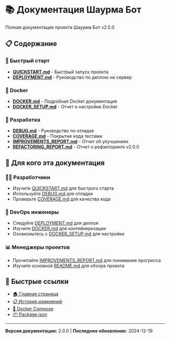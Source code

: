 # 📚 Документация Шаурма Бот

Полная документация проекта Шаурма Бот v2.0.0

## 📋 Содержание

### 🚀 Быстрый старт

- [**QUICKSTART.md**](./QUICKSTART.md) - Быстрый запуск проекта
- [**DEPLOYMENT.md**](./DEPLOYMENT.md) - Руководство по деплою на сервер

### 🐳 Docker

- [**DOCKER.md**](./DOCKER.md) - Подробная Docker документация
- [**DOCKER_SETUP.md**](./DOCKER_SETUP.md) - Отчет о настройке Docker

### 🔧 Разработка

- [**DEBUG.md**](./DEBUG.md) - Руководство по отладке
- [**COVERAGE.md**](./COVERAGE.md) - Покрытие кода тестами
- [**IMPROVEMENTS_REPORT.md**](./IMPROVEMENTS_REPORT.md) - Отчет об улучшениях
- [**REFACTORING_REPORT.md**](./REFACTORING_REPORT.md) - Отчет о рефакторинге v2.0.0

## 🎯 Для кого эта документация

### 👨‍💻 Разработчики

- Изучите [QUICKSTART.md](./QUICKSTART.md) для быстрого старта
- Используйте [DEBUG.md](./DEBUG.md) для отладки
- Проверьте [COVERAGE.md](./COVERAGE.md) для качества кода

### 🚀 DevOps инженеры

- Следуйте [DEPLOYMENT.md](./DEPLOYMENT.md) для деплоя
- Изучите [DOCKER.md](./DOCKER.md) для контейнеризации
- Ознакомьтесь с [DOCKER_SETUP.md](./DOCKER_SETUP.md) для настройки

### 📊 Менеджеры проектов

- Прочитайте [IMPROVEMENTS_REPORT.md](./IMPROVEMENTS_REPORT.md) для понимания прогресса
- Изучите основной [README.md](../README.md) для обзора проекта

## 🔗 Быстрые ссылки

- [🏠 Главная страница](../README.md)
- [📋 История изменений](../CHANGELOG.md)
- [🐳 Docker Compose](../docker-compose.yml)
- [📦 Package.json](../package.json)

---

**Версия документации:** 2.0.0 | **Последнее обновление:** 2024-12-19
